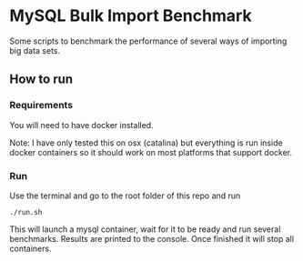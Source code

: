 # MySQL Bulk Import Benchmark

Some scripts to benchmark the performance of several ways of importing big data sets.

## How to run

### Requirements

You will need to have docker installed.

Note: I have only tested this on osx (catalina) but everything is run inside
docker containers so it should work on most platforms that support docker.

### Run

Use the terminal and go to the root folder of this repo and run

```./run.sh```

This will launch a mysql container, wait for it to be ready and run several benchmarks. 
Results are printed to the console. Once finished it will stop all containers.
